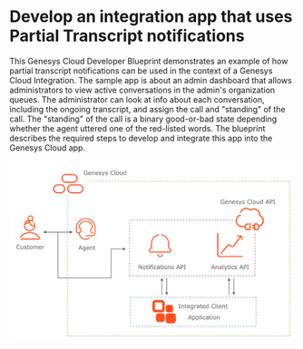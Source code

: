 # Develop an integration app that uses Partial Transcript notifications

This Genesys Cloud Developer Blueprint demonstrates an example of how partial transcript notifications can be used in the context of a Genesys Cloud Integration. The sample app is about an admin dashboard that allows administrators to view active conversations in the admin's organization queues. The administrator can look at info about each conversation, including the ongoing transcript, and assign the call and "standing" of the call. The "standing" of the call is a binary good-or-bad state depending whether the agent uttered one of the red-listed words. The blueprint describes the required steps to develop and integrate this app into the Genesys Cloud app.

![Partial Transcript App flowchart](blueprint/images/flowchart.png "Partial Transcript App flowchart")